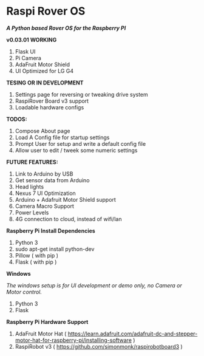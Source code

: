 # Raspi Rover OS

***A Python based Rover OS for the Raspberry PI***

**v0.03.01 WORKING**

1. Flask UI
2. Pi Camera
3. AdaFruit Motor Shield
4. UI Optimized for LG G4

**TESING OR IN DEVELOPMENT**

1. Settings page for reversing or tweaking drive system 
1. RaspiRover Board v3 support
1. Loadable hardware configs

**TODOS:**

1. Compose About page
1. Load A Config file for startup settings
1. Prompt User for setup and write a default config file
1. Allow user to edit / tweek some numeric settings

**FUTURE FEATURES:**
1. Link to Arduino by USB
1. Get sensor data from Arduino
1. Head lights
1. Nexus 7 UI Optimization
1. Arduino + Adafruit Motor Shield support
1. Camera Macro Support
1. Power Levels
1. 4G connection to cloud, instead of wifi/lan

**Raspberry Pi Install Dependencies** 

1. Python 3
1. sudo apt-get install python-dev
1. Pillow ( with pip )
1. Flask ( with pip )

**Windows**

_The windows setup is for UI development or demo only, no Camera or Motor control._

1. Python 3
2. Flask

**Raspberry Pi Hardware Support**

1. AdaFruit Motor Hat ( https://learn.adafruit.com/adafruit-dc-and-stepper-motor-hat-for-raspberry-pi/installing-software )
1. RaspiRobot v3 ( https://github.com/simonmonk/raspirobotboard3 )
